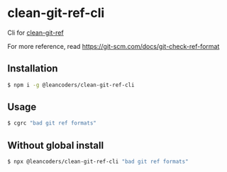 # clean-git-ref-cli

Cli for [clean-git-ref](https://www.npmjs.com/package/clean-git-ref)

For more reference, read https://git-scm.com/docs/git-check-ref-format

## Installation
```sh
$ npm i -g @leancoders/clean-git-ref-cli
```

## Usage
```sh
$ cgrc "bad git ref formats"
```

## Without global install
```sh
$ npx @leancoders/clean-git-ref-cli "bad git ref formats"
```

### 
